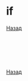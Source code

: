 # if

[Назад][back]

```go

```

```go

```

```go

```

```go

```

```go

```

```go

```

[Назад][back]

[back]: <../.> "Назад к оглавлению"
